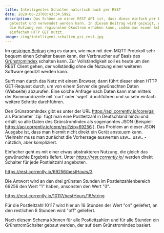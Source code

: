 ```yaml
---
title: Intelligentes Schalten natürlich auch per REST
date: 2020-06-23T00:43:34.599Z
description: Das Schöne an einer REST API ist, dass diese einfach per Browser
  getestet und verwendet werden kann. In diesem Beitrag wird gezeigt, wie man
  die Nutzung von regionalem Ökostrom erhöhen kann, indem man einen Schalter per
  einfachem HTTP GET nutzt.
image: /img/intelligent_schalten_gsi_rest.jpg
---
```

Im [gestrigen Beitrag](https://corrently.blog/post/intelligent-f%C3%BCr-klima-und-geldbeutel-schalten-im-smarthome-mit-mqtt-und-gr%C3%BCnstromindex/) ging es darum, wie man mit dem MQTT Protokoll sehr bequem einen Schalter bauen kann, der Verbraucher auf Basis des [GrünstromIndex](https://gruenstromindex.de) schalten kann. Zur Vollständigkeit soll es heute um den REST Client gehen, der vollständig ohne die Nutzung einer weiteren Software genutzt werden kann.

Surft man durch das Netz mit einem Browser, dann führt dieser einen HTTP GET-Request durch, um von einem Server die gewünschten Daten (Webseite) abzurufen. Eine solche Anfrage nach Daten kann man mittels der Kommandozeile mit \`curl\` oder \`wget\` durchführen und so sehr einfach weitere Schritte durchführen.

Den GrünstromIndex gibt es unter der URL https://api.corrently.io/core/gsi  als Parameter \`zip\` fügt man eine Postleitzahl in Deutschland hinzu und erhält so alle Daten des GrünstromIndex als sogenanntes JSON (Beispiel: <https://api.corrently.io/core/gsi?zip=69256> ). Das Problem an dieser JSON Ausgabe ist, dass man hiermit nicht direkt ein Gerät ansteuern kann. Vielmehr muss man zunächst die Vorhersage auswerten usw... usw.. - nützlich, aber kompliziert.

Einfacher geht es mit einer etwas abstrakteren Nutzung, die gleich das gewünschte Ergebnis liefert. Unter *https://rest.corrently.io/*  werden direkt Schalter für jede Postleitzahl angeboten. 

<https://rest.corrently.io/69256/bestHours/3>

Die Antwort wird an den drei grünsten Stunden im Postleitzahlenbereich 69256 den Wert "1" haben, ansonsten den Wert "0".

<https://rest.corrently.io/10117/bestHours/16/string>

Für die Postleitzahl 10117 wird hier an 16 Stunden der Wert "on" geliefert, an den restlichen 8 Stunden wird "off" geliefert.

Nach diesem Schema können für alle Postleitzahlen und für alle Stunden ein GrünstromSchalter gebaut werden, der auf dem GrünstromIndex basiert.